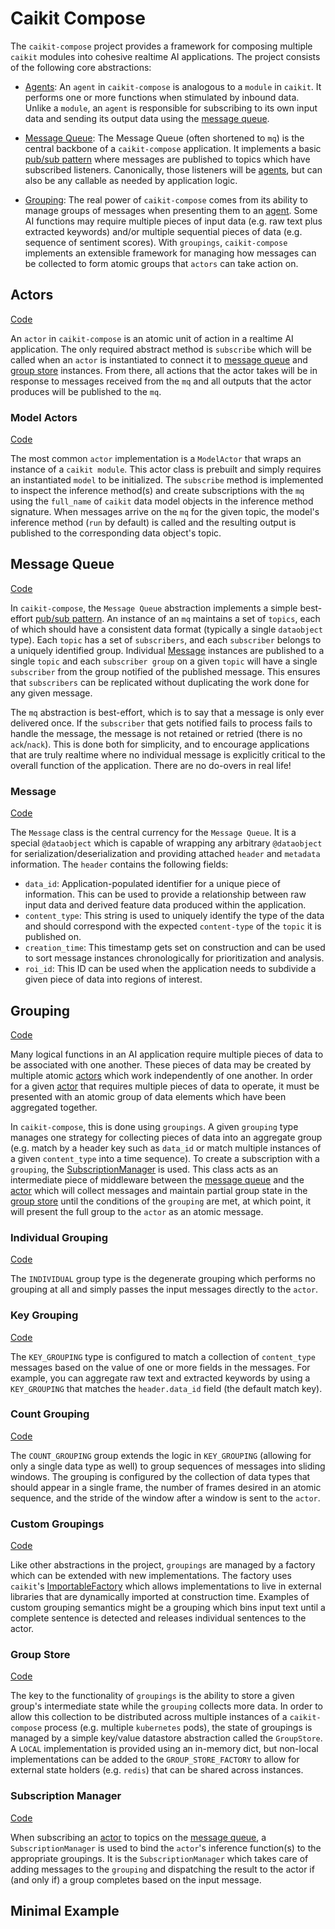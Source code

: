 # Caikit Compose

The `caikit-compose` project provides a framework for composing multiple `caikit` modules into cohesive realtime AI applications. The project consists of the following core abstractions:

* [Agents](#agents): An `agent` in `caikit-compose` is analogous to a `module` in `caikit`. It performs one or more functions when stimulated by inbound data. Unlike a `module`, an `agent` is responsible for subscribing to its own input data and sending its output data using the [message queue](#message-queue).

* [Message Queue](#message-queue): The Message Queue (often shortened to `mq`) is the central backbone of a `caikit-compose` application. It implements a basic [pub/sub pattern](https://en.wikipedia.org/wiki/Publish%E2%80%93subscribe_pattern) where messages are published to topics which have subscribed listeners. Canonically, those listeners will be [agents](#agents), but can also be any callable as needed by application logic.

* [Grouping](#grouping): The real power of `caikit-compose` comes from its ability to manage groups of messages when presenting them to an [agent](#agents). Some AI functions may require multiple pieces of input data (e.g. raw text plus extracted keywords) and/or multiple sequential pieces of data (e.g. sequence of sentiment scores). With `groupings`, `caikit-compose` implements an extensible framework for managing how messages can be collected to form atomic groups that `actors` can take action on.

## Actors

[Code](./caikit_compose/actors)

An `actor` in `caikit-compose` is an atomic unit of action in a realtime AI application. The only required abstract method is `subscribe` which will be called when an `actor` is instantiated to connect it to [message queue](#message-queue) and [group store](#group-store) instances. From there, all actions that the actor takes will be in response to messages received from the `mq` and all outputs that the actor produces will be published to the `mq`.

### Model Actors

[Code](./caikit_compose/actors/model_actor.py)

The most common `actor` implementation is a `ModelActor` that wraps an instance of a `caikit module`. This actor class is prebuilt and simply requires an instantiated `model` to be initialized. The `subscribe` method is implemented to inspect the inference method(s) and create subscriptions with the `mq` using the `full_name` of `caikit` data model objects in the inference method signature. When messages arrive on the `mq` for the given topic, the model's inference method (`run` by default) is called and the resulting output is published to the corresponding data object's topic.

## Message Queue

[Code](./caikit_compose/message_queue)

In `caikit-compose`, the `Message Queue` abstraction implements a simple best-effort [pub/sub pattern](https://en.wikipedia.org/wiki/Publish%E2%80%93subscribe_pattern). An instance of an `mq` maintains a set of `topics`, each of which should have a consistent data format (typically a single `dataobject` type). Each `topic` has a set of `subscribers`, and each `subscriber` belongs to a uniquely identified group. Individual [Message](#message) instances are published to a single `topic` and each `subscriber group` on a given `topic` will have a single `subscriber` from the group notified of the published message. This ensures that `subscribers` can be replicated without duplicating the work done for any given message.

The `mq` abstraction is best-effort, which is to say that a message is only ever delivered once. If the `subscriber` that gets notified fails to process fails to handle the message, the message is not retained or retried (there is no `ack`/`nack`). This is done both for simplicity, and to encourage applications that are truly realtime where no individual message is explicitly critical to the overall function of the application. There are no do-overs in real life!

### Message

[Code](./caikit_compose/message.py)

The `Message` class is the central currency for the `Message Queue`. It is a special `@dataobject` which is capable of wrapping any arbitrary `@dataobject` for serialization/deserialization and providing attached `header` and `metadata` information. The `header` contains the following fields:

* `data_id`: Application-populated identifier for a unique piece of information. This can be used to provide a relationship between raw input data and derived feature data produced within the application.
* `content_type`: This string is used to uniquely identify the type of the data and should correspond with the expected `content-type` of the `topic` it is published on.
* `creation_time`: This timestamp gets set on construction and can be used to sort message instances chronologically for prioritization and analysis.
* `roi_id`: This ID can be used when the application needs to subdivide a given piece of data into regions of interest.

## Grouping

[Code](./caikit_compose/grouping)

Many logical functions in an AI application require multiple pieces of data to be associated with one another. These pieces of data may be created by multiple atomic [actors](#actors) which work independently of one another. In order for a given [actor](#actors) that requires multiple pieces of data to operate, it must be presented with an atomic group of data elements which have been aggregated together.

In `caikit-compose`, this is done using `groupings`. A given `grouping` type manages one strategy for collecting pieces of data into an aggregate group (e.g. match by a header key such as `data_id` or match multiple instances of a given `content_type` into a time sequence). To create a subscription with a `grouping`, the [SubscriptionManager](#subscription-manager) is used. This class acts as an intermediate piece of middleware between the [message queue](#message-queue) and the [actor](#actors) which will collect messages and maintain partial group state in the [group store](#group-store) until the conditions of the `grouping` are met, at which point, it will present the full group to the `actor` as an atomic message.

### Individual Grouping

[Code](./caikit_compose/grouping/individual_grouping.py)

The `INDIVIDUAL` group type is the degenerate grouping which performs no grouping at all and simply passes the input messages directly to the `actor`.

### Key Grouping

[Code](./caikit_compose/grouping/key_grouping.py)

The `KEY_GROUPING` type is configured to match a collection of `content_type` messages based on the value of one or more fields in the messages. For example, you can aggregate raw text and extracted keywords by using a `KEY_GROUPING` that matches the `header.data_id` field (the default match key).

### Count Grouping

[Code](./caikit_compose/grouping/count_grouping.py)

The `COUNT_GROUPING` group extends the logic in `KEY_GROUPING` (allowing for only a single data type as well) to group sequences of messages into sliding windows. The grouping is configured by the collection of data types that should appear in a single frame, the number of frames desired in an atomic sequence, and the stride of the window after a window is sent to the `actor`.

### Custom Groupings

[Code](./caikit_compose/grouping/factory.py)

Like other abstractions in the project, `groupings` are managed by a factory which can be extended with new implementations. The factory uses `caikit`'s [ImportableFactory](https://github.com/caikit/caikit/blob/main/caikit/core/toolkit/factory.py#L111) which allows implementations to live in external libraries that are dynamically imported at construction time. Examples of custom grouping semantics might be a grouping which bins input text until a complete sentence is detected and releases individual sentences to the actor.

### Group Store

[Code](./caikit_compose/group_store)

The key to the functionality of `groupings` is the ability to store a given group's intermediate state while the `grouping` collects more data. In order to allow this collection to be distributed across multiple instances of a `caikit-compose` process (e.g. multiple `kubernetes` pods), the state of groupings is managed by a simple key/value datastore abstraction called the `GroupStore`. A `LOCAL` implementation is provided using an in-memory dict, but non-local implementations can be added to the `GROUP_STORE_FACTORY` to allow for external state holders (e.g. `redis`) that can be shared across instances.

### Subscription Manager

[Code](./caikit_compose/grouping/subscription_manager.py)

When subscribing an [actor](#actors) to topics on the [message queue](#message-queue), a `SubscriptionManager` is used to bind the `actor`'s inference function(s) to the appropriate groupings. It is the `SubscriptionManager` which takes care of adding messages to the `grouping` and dispatching the result to the actor if (and only if) a group completes based on the input message.

## Minimal Example


